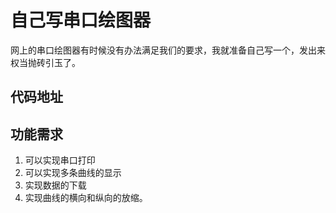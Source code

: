 # 自己写串口绘图器
网上的串口绘图器有时候没有办法满足我们的要求，我就准备自己写一个，发出来权当抛砖引玉了。

## 代码地址


## 功能需求
1. 可以实现串口打印
2. 可以实现多条曲线的显示
3. 实现数据的下载
4. 实现曲线的横向和纵向的放缩。

